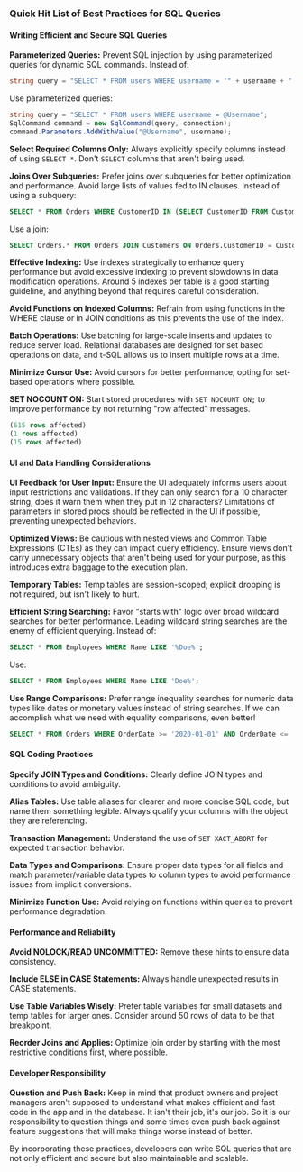 ### Quick Hit List of Best Practices for SQL Queries

#### Writing Efficient and Secure SQL Queries

**Parameterized Queries:** Prevent SQL injection by using parameterized queries for dynamic SQL commands.
Instead of:
```csharp
string query = "SELECT * FROM users WHERE username = '" + username + "'";
```
Use parameterized queries:
```csharp
string query = "SELECT * FROM users WHERE username = @Username";
SqlCommand command = new SqlCommand(query, connection);
command.Parameters.AddWithValue("@Username", username);
```

**Select Required Columns Only:** Always explicitly specify columns instead of using `SELECT *`. Don't `SELECT` columns that aren't being used.

**Joins Over Subqueries:** Prefer joins over subqueries for better optimization and performance. Avoid large lists of values fed to IN clauses.
Instead of using a subquery:
```sql
SELECT * FROM Orders WHERE CustomerID IN (SELECT CustomerID FROM Customers WHERE City = 'London');
```
Use a join:
```sql
SELECT Orders.* FROM Orders JOIN Customers ON Orders.CustomerID = Customers
```

**Effective Indexing:** Use indexes strategically to enhance query performance but avoid excessive indexing to prevent slowdowns in data modification operations. Around 5 indexes per table is a good starting guideline, and anything beyond that requires careful consideration.

**Avoid Functions on Indexed Columns:** Refrain from using functions in the WHERE clause or in JOIN conditions as this prevents the use of the index.

**Batch Operations:** Use batching for large-scale inserts and updates to reduce server load. Relational databases are designed for set based operations on data, and t-SQL allows us to insert multiple rows at a time.

**Minimize Cursor Use:** Avoid cursors for better performance, opting for set-based operations where possible.

**SET NOCOUNT ON:** Start stored procedures with `SET NOCOUNT ON;` to improve performance by not returning "row affected" messages.
```sql
(615 rows affected)
(1 rows affected)
(15 rows affected)
```

#### UI and Data Handling Considerations

**UI Feedback for User Input:** Ensure the UI adequately informs users about input restrictions and validations. If they can only search for a 10 character string, does it warn them when they put in 12 characters? Limitations of parameters in stored procs should be reflected in the UI if possible, preventing unexpected behaviors.

**Optimized Views:** Be cautious with nested views and Common Table Expressions (CTEs) as they can impact query efficiency. Ensure views don't carry unnecessary objects that aren't being used for your purpose, as this introduces extra baggage to the execution plan.

**Temporary Tables:** Temp tables are session-scoped; explicit dropping is not required, but isn't likely to hurt.

**Efficient String Searching:** Favor "starts with" logic over broad wildcard searches for better performance. Leading wildcard string searches are the enemy of efficient querying.
Instead of:
```sql
SELECT * FROM Employees WHERE Name LIKE '%Doe%';
```
Use:
```sql
SELECT * FROM Employees WHERE Name LIKE 'Doe%';
```

**Use Range Comparisons:** Prefer range inequality searches for numeric data types like dates or monetary values instead of string searches. If we can accomplish what we need with equality comparisons, even better!
```sql
SELECT * FROM Orders WHERE OrderDate >= '2020-01-01' AND OrderDate <= '2020-12-31';
```

#### SQL Coding Practices

**Specify JOIN Types and Conditions:** Clearly define JOIN types and conditions to avoid ambiguity.

**Alias Tables:** Use table aliases for clearer and more concise SQL code, but name them something legible. Always qualify your columns with the object they are referencing.

**Transaction Management:** Understand the use of `SET XACT_ABORT` for expected transaction behavior.

**Data Types and Comparisons:** Ensure proper data types for all fields and match parameter/variable data types to column types to avoid performance issues from implicit conversions.

**Minimize Function Use:** Avoid relying on functions within queries to prevent performance degradation.

#### Performance and Reliability

**Avoid NOLOCK/READ UNCOMMITTED:** Remove these hints to ensure data consistency.

**Include ELSE in CASE Statements:** Always handle unexpected results in CASE statements.

**Use Table Variables Wisely:** Prefer table variables for small datasets and temp tables for larger ones. Consider around 50 rows of data to be that breakpoint.

**Reorder Joins and Applies:** Optimize join order by starting with the most restrictive conditions first, where possible.

#### Developer Responsibility

**Question and Push Back:** Keep in mind that product owners and project managers aren't supposed to understand what makes efficient and fast code in the app and in the database. It isn't their job, it's our job. So it is our responsibility to question things and some times even push back against feature suggestions that will make things worse instead of better.

By incorporating these practices, developers can write SQL queries that are not only efficient and secure but also maintainable and scalable.